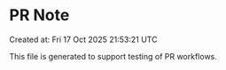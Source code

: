 # PR Note

Created at: Fri 17 Oct 2025 21:53:21 UTC

This file is generated to support testing of PR workflows.
